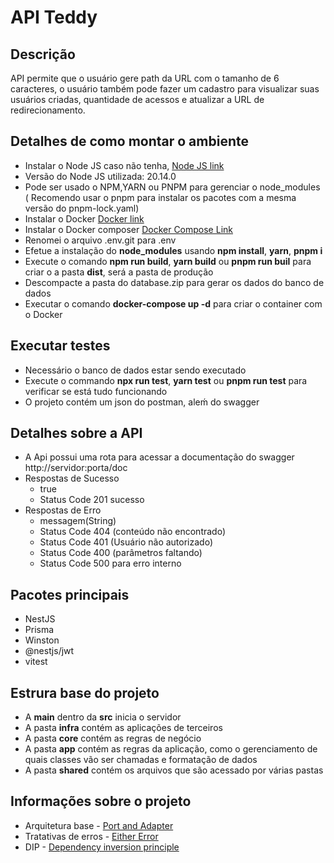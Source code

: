 # API Teddy

## Descrição

API permite que o usuário gere path da URL com o tamanho de 6 caracteres, o usuário também pode fazer um cadastro para visualizar suas usuários criadas, quantidade de acessos e atualizar a URL de redirecionamento.

## Detalhes de como montar o ambiente

* Instalar o Node JS caso não tenha, [Node JS link](https://nodejs.org/en/download/package-manager/)
* Versão do Node JS utilizada: 20.14.0
* Pode ser usado o NPM,YARN ou PNPM para gerenciar o node_modules ( Recomendo usar o pnpm para instalar os pacotes com a mesma versão do pnpm-lock.yaml)
* Instalar o Docker [Docker link](https://docs.docker.com/desktop/install/windows-install/)
* Instalar o Docker composer [Docker Compose Link](https://docs.docker.com/compose/install/)
* Renomei o arquivo .env.git para .env
* Efetue a instalação do **node_modules** usando **npm install**, **yarn**, **pnpm i**
* Execute o comando **npm run build**, **yarn build** ou **pnpm run buil** para criar o a pasta **dist**, será a pasta de produção
* Descompacte a pasta do database.zip para gerar os dados do banco de dados
* Executar o comando **docker-compose up -d** para criar o container com o Docker

## Executar testes

* Necessário o banco de dados estar sendo executado 
* Execute o commando **npx run test**, **yarn test** ou **pnpm run test** para verificar se está tudo funcionando
* O projeto contém um json do postman, aleḿ do swagger

## Detalhes sobre a API

* A Api possui uma rota para acessar a documentação do swagger http://servidor:porta/doc
* Respostas de Sucesso
  * true
  * Status Code 201 sucesso
* Respostas de Erro
  * messagem(String)
  * Status Code 404 (conteúdo não encontrado)
  * Status Code 401 (Usuário não autorizado)
  * Status Code 400 (parâmetros faltando)
  * Status Code 500 para erro interno

## Pacotes principais

* NestJS
* Prisma
* Winston
* @nestjs/jwt
* vitest

## Estrura base do projeto

* A **main** dentro da **src** inicia o servidor
* A pasta **infra** contém as aplicações de terceiros
* A pasta **core** contém as regras de negócio
* A pasta **app** contém as regras da aplicação, como o gerenciamento de quais classes vão ser chamadas e formatação de dados
* A pasta **shared** contém os arquivos que são acessado por várias pastas

## Informações sobre o projeto

* Arquitetura base - [Port and Adapter](https://alistair.cockburn.us/hexagonal-architecture/)
* Tratativas de erros - [Either Error](https://blog.logrocket.com/javascript-either-monad-error-handling/)
* DIP - [Dependency inversion principle](https://medium.com/@tbaragao/solid-d-i-p-dependency-inversion-principle-e87527f8d0be)